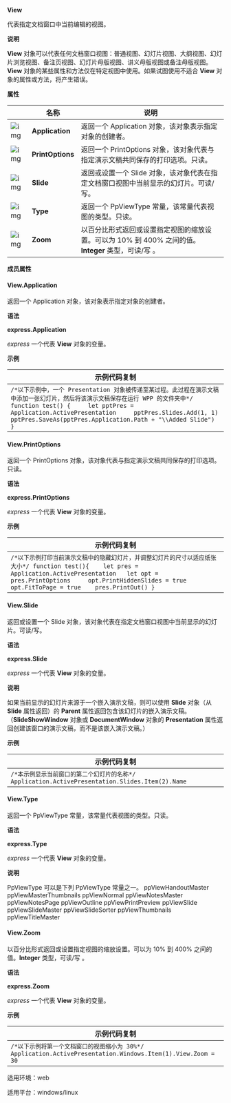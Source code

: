 **View**



代表指定文档窗口中当前编辑的视图。

**说明**

**View** 对象可以代表任何文档窗口视图：普通视图、幻灯片视图、大纲视图、幻灯片浏览视图、备注页视图、幻灯片母版视图、讲义母版视图或备注母版视图。**View** 对象的某些属性和方法仅在特定视图中使用。如果试图使用不适合 **View** 对象的属性或方法，将产生错误。

**属性**

|                                                              | 名称             | 说明                                                         |
| ------------------------------------------------------------ | ---------------- | ------------------------------------------------------------ |
| ![img](https://qn.cache.wpscdn.cn/encs/doc/office_v19/gif/properties.gif) | **Application**  | 返回一个 Application 对象，该对象表示指定对象的创建者。      |
| ![img](https://qn.cache.wpscdn.cn/encs/doc/office_v19/gif/properties.gif) | **PrintOptions** | 返回一个 PrintOptions 对象，该对象代表与指定演示文稿共同保存的打印选项。只读。 |
| ![img](https://qn.cache.wpscdn.cn/encs/doc/office_v19/gif/properties.gif) | **Slide**        | 返回或设置一个 Slide 对象，该对象代表在指定文档窗口视图中当前显示的幻灯片。可读/写。 |
| ![img](https://qn.cache.wpscdn.cn/encs/doc/office_v19/gif/properties.gif) | **Type**         | 返回一个 PpViewType 常量，该常量代表视图的类型。只读。       |
| ![img](https://qn.cache.wpscdn.cn/encs/doc/office_v19/gif/properties.gif) | **Zoom**         | 以百分比形式返回或设置指定视图的缩放设置。可以为 10% 到 400% 之间的值。**Integer** 类型，可读/写 。 |

**成员属性**

#### **View.Application**

返回一个 Application 对象，该对象表示指定对象的创建者。

**语法**

**express.Application**

*express*   一个代表 **View** 对象的变量。

**示例**

| 示例代码复制                                                 |
| ------------------------------------------------------------ |
| `/*以下示例中，一个 Presentation 对象被传递至某过程。此过程在演示文稿中添加一张幻灯片，然后将该演示文稿保存在运行 WPP 的文件夹中*/ function test() {     let pptPres = Application.ActivePresentation     pptPres.Slides.Add(1, 1)     pptPres.SaveAs(pptPres.Application.Path + "\\Added Slide") }` |

#### **View.PrintOptions**

返回一个 PrintOptions 对象，该对象代表与指定演示文稿共同保存的打印选项。只读。

**语法**

**express.PrintOptions**

*express*   一个代表 **View** 对象的变量。

**示例**

| 示例代码复制                                                 |
| ------------------------------------------------------------ |
| `/*以下示例打印当前演示文稿中的隐藏幻灯片，并调整幻灯片的尺寸以适应纸张大小*/ function test(){ 	let pres = Application.ActivePresentation 	let opt = pres.PrintOptions 	opt.PrintHiddenSlides = true 	opt.FitToPage = true 	pres.PrintOut() }` |

#### **View.Slide**

返回或设置一个 Slide 对象，该对象代表在指定文档窗口视图中当前显示的幻灯片。可读/写。

**语法**

**express.Slide**

*express*   一个代表 **View** 对象的变量。

**说明**

如果当前显示的幻灯片来源于一个嵌入演示文稿，则可以使用 **Slide** 对象（从 **Slide** 属性返回）的 **Parent** 属性返回包含该幻灯片的嵌入演示文稿。（**SlideShowWindow** 对象或 **DocumentWindow** 对象的 **Presentation** 属性返回创建该窗口的演示文稿，而不是该嵌入演示文稿。）

**示例**

| 示例代码复制                                                 |
| ------------------------------------------------------------ |
| `/*本示例显示当前窗口的第二个幻灯片的名称*/ Application.ActivePresentation.Slides.Item(2).Name` |

#### **View.Type**

返回一个 PpViewType 常量，该常量代表视图的类型。只读。

**语法**

**express.Type**

*express*   一个代表 **View** 对象的变量。

**说明**

PpViewType 可以是下列 PpViewType 常量之一。
ppViewHandoutMaster
ppViewMasterThumbnails
ppViewNormal
ppViewNotesMaster
ppViewNotesPage
ppViewOutline
ppViewPrintPreview
ppViewSlide
ppViewSlideMaster
ppViewSlideSorter
ppViewThumbnails
ppViewTitleMaster

#### **View.Zoom**

以百分比形式返回或设置指定视图的缩放设置。可以为 10% 到 400% 之间的值。**Integer** 类型，可读/写 。

**语法**

**express.Zoom**

*express*   一个代表 **View** 对象的变量。

**示例**

| 示例代码复制                                                 |
| ------------------------------------------------------------ |
| `/*以下示例将第一个文档窗口的视图缩小为 30%*/ Application.ActivePresentation.Windows.Item(1).View.Zoom = 30` |

适用环境：web

适用平台：windows/linux